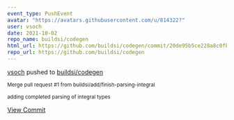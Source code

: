 ```yaml
---
event_type: PushEvent
avatar: "https://avatars.githubusercontent.com/u/814322?"
user: vsoch
date: 2021-10-02
repo_name: buildsi/codegen
html_url: https://github.com/buildsi/codegen/commit/20de95b5ce228a8c0fbb8e6731d884ddaae22a69
repo_url: https://github.com/buildsi/codegen
---
```


<a href='https://github.com/vsoch' target='_blank'>vsoch</a> pushed to <a href='https://github.com/buildsi/codegen' target='_blank'>buildsi/codegen</a>

<small>Merge pull request #1 from buildsi/add/finish-parsing-integral

adding completed parsing of integral types</small>

<a href='https://github.com/buildsi/codegen/commit/20de95b5ce228a8c0fbb8e6731d884ddaae22a69' target='_blank'>View Commit</a>